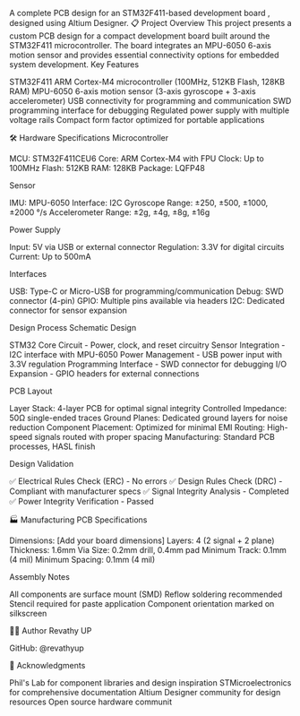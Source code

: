 A complete PCB design for an STM32F411-based development board , designed using Altium Designer.
📋 Project Overview
This project presents a custom PCB design for a compact development board built around the STM32F411 microcontroller. The board integrates an MPU-6050 6-axis motion sensor and provides essential connectivity options for embedded system development.
Key Features

STM32F411 ARM Cortex-M4 microcontroller (100MHz, 512KB Flash, 128KB RAM)
MPU-6050 6-axis motion sensor (3-axis gyroscope + 3-axis accelerometer)
USB connectivity for programming and communication
SWD programming interface for debugging
Regulated power supply with multiple voltage rails
Compact form factor optimized for portable applications

🛠️ Hardware Specifications
Microcontroller

MCU: STM32F411CEU6
Core: ARM Cortex-M4 with FPU
Clock: Up to 100MHz
Flash: 512KB
RAM: 128KB
Package: LQFP48

Sensor

IMU: MPU-6050
Interface: I2C
Gyroscope Range: ±250, ±500, ±1000, ±2000 °/s
Accelerometer Range: ±2g, ±4g, ±8g, ±16g

Power Supply

Input: 5V via USB or external connector
Regulation: 3.3V for digital circuits
Current: Up to 500mA

Interfaces

USB: Type-C or Micro-USB for programming/communication
Debug: SWD connector (4-pin)
GPIO: Multiple pins available via headers
I2C: Dedicated connector for sensor expansion

 Design Process
Schematic Design

STM32 Core Circuit - Power, clock, and reset circuitry
Sensor Integration - I2C interface with MPU-6050
Power Management - USB power input with 3.3V regulation
Programming Interface - SWD connector for debugging
I/O Expansion - GPIO headers for external connections

PCB Layout

Layer Stack: 4-layer PCB for optimal signal integrity
Controlled Impedance: 50Ω single-ended traces
Ground Planes: Dedicated ground layers for noise reduction
Component Placement: Optimized for minimal EMI
Routing: High-speed signals routed with proper spacing
Manufacturing: Standard PCB processes, HASL finish

Design Validation

✅ Electrical Rules Check (ERC) - No errors
✅ Design Rules Check (DRC) - Compliant with manufacturer specs
✅ Signal Integrity Analysis - Completed
✅ Power Integrity Verification - Passed

🏭 Manufacturing
PCB Specifications

Dimensions: [Add your board dimensions]
Layers: 4 (2 signal + 2 plane)
Thickness: 1.6mm
Via Size: 0.2mm drill, 0.4mm pad
Minimum Track: 0.1mm (4 mil)
Minimum Spacing: 0.1mm (4 mil)

Assembly Notes

All components are surface mount (SMD)
Reflow soldering recommended
Stencil required for paste application
Component orientation marked on silkscreen

👨‍💻 Author
Revathy UP

GitHub: @revathyup

🙏 Acknowledgments

Phil's Lab for component libraries and design inspiration
STMicroelectronics for comprehensive documentation
Altium Designer community for design resources
Open source hardware communit
